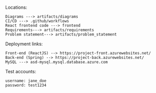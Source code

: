 
Locations:

    Diagrams ---> artifacts/diagrams
    CI/CD ---> .github/workflows
    React frontend code ---> frontend
    Requirements---> artifacts/requirements
    Problem statement---> artifacts/problem_statement

Deployment links:

    Front-end (ReactJS) --> https://project-front.azurewebsites.net/
    Back-end (Spring) --> https://project-back.azurewebsites.net/
    MySQL ---> asd-mysql.mysql.database.azure.com

Test accounts:
    
    username: jane_doe
    password: test1234